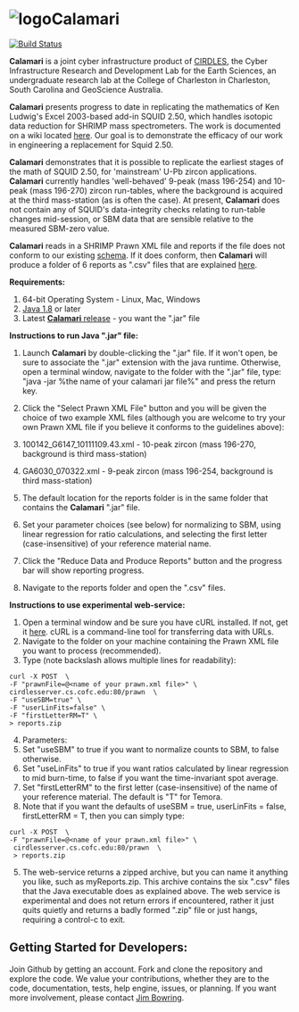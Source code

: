 ![logo](./app/src/main/resources/org/cirdles/calamari/squidoo-icon.png)Calamari
========

[![Build Status](https://travis-ci.org/cirdles/Calamari.svg?branch=master)](https://travis-ci.org/cirdles/Calamari)

**Calamari** is a joint cyber infrastructure product of [CIRDLES](http://cirdles.org),
the Cyber Infrastructure Research and Development Lab for the Earth Sciences,
an undergraduate research lab at the College of Charleston in Charleston, South Carolina and GeoScience Australia.

**Calamari** presents progress to date in replicating the mathematics of Ken Ludwig's Excel 2003-based add-in SQUID 2.50,  which handles isotopic data reduction for SHRIMP mass spectrometers.  The work is documented on a wiki located [here](https://github.com/CIRDLES/ET_Redux/wiki/SHRIMP:-Intro).
Our goal is to demonstrate the efficacy of our work in engineering a replacement for Squid 2.50.

**Calamari** demonstrates that it is possible to replicate the earliest stages of the math of SQUID 2.50, for 'mainstream' U-Pb zircon applications.  **Calamari** currently handles  'well-behaved' 9-peak (mass 196-254) and 10-peak (mass 196-270) zircon run-tables, where the background is acquired at the third mass-station (as is often the case). At present, **Calamari** does not contain any of SQUID's data-integrity checks relating to run-table changes mid-session, or SBM data that are sensible relative to the measured SBM-zero value.

**Calamari** reads in a SHRIMP Prawn XML file and reports if the file does not conform to our
existing [schema](https://github.com/CIRDLES/ShrimpXSD/blob/master/SHRIMP_PRAWN.xsd).  If it does conform, then
**Calamari** will produce a folder of 6 reports as ".csv" files that are explained [here](https://github.com/CIRDLES/ET_Redux/wiki/Calamari-Reports-Documentation).

**Requirements:**  

1. 64-bit Operating System - Linux, Mac, Windows  
2. [Java 1.8](http://www.oracle.com/technetwork/java/javase/downloads/jre8-downloads-2133155.html) or later
3. Latest [**Calamari** release](https://github.com/cirdles/Calamari/releases) - you want the ".jar" file  

**Instructions to run Java ".jar" file:**  

1. Launch **Calamari** by double-clicking the ".jar" file.  If it won't open, be sure to associate the ".jar" extension with
the java runtime.  Otherwise, open a terminal window, navigate to the folder with the ".jar" file, type:
"java -jar %the name of your calamari jar file%" and press the return key.  

2. Click the "Select Prawn XML File" button and you will be given the choice of two example XML files (although you are welcome to try your own Prawn XML file if you believe it conforms to the guidelines above):   
  1. 100142_G6147_10111109.43.xml - 10-peak zircon (mass 196-270, background is third mass-station)  
  2. GA6030_070322.xml - 9-peak zircon (mass 196-254, background is third mass-station)

3. The default location for the reports folder is in the same folder that contains the **Calamari** ".jar" file.  

4. Set your parameter choices (see below) for normalizing to SBM, using linear regression for ratio calculations, and selecting the first letter (case-insensitive) of your reference material name.  

5. Click the "Reduce Data and Produce Reports" button and the progress bar will show reporting progress.  

6. Navigate to the reports folder and open the ".csv" files.

**Instructions to use experimental web-service:**  

1. Open a terminal window and be sure you have cURL installed.  If not, get it [here](https://curl.haxx.se/download.html).  cURL is a command-line tool for transferring data with URLs.  
2. Navigate to the folder on your machine containing the Prawn XML file you want to process (recommended).  
3. Type (note backslash allows multiple lines for readability):
```
curl -X POST  \
-F "prawnFile=@<name of your prawn.xml file>" \
cirdlesserver.cs.cofc.edu:80/prawn  \
-F "useSBM=true" \
-F "userLinFits=false" \
-F "firstLetterRM=T" \
> reports.zip
```

4. Parameters:  
  1. Set "useSBM" to true if you want to normalize counts to SBM, to false otherwise.  
  2. Set "useLinFits" to true if you want ratios calculated by linear regression to mid burn-time, to false if you want the time-invariant spot average.
  3. Set "firstLetterRM" to the first letter (case-insensitive) of the name of your reference material.  The default is "T" for Temora.
  4. Note that if you want the defaults of useSBM = true, userLinFits = false, firstLetterRM = T, then you can simply type:
```
curl -X POST  \
-F "prawnFile=@<name of your prawn.xml file>" \
 cirdlesserver.cs.cofc.edu:80/prawn  \
 > reports.zip
```  

5. The web-service returns a zipped archive, but you can name it anything you like, such as myReports.zip.  This archive contains the six ".csv" files that the Java executable does as explained above.  The web service is experimental and does not return errors if encountered, rather it just quits quietly and returns a badly formed ".zip" file or just hangs, requiring a control-c to exit.



Getting Started for Developers:
---
Join Github by getting an account.  Fork and clone the repository and explore the code.  We value
your contributions, whether they are to the code, documentation, tests, help engine,
issues, or planning.  If you want more involvement, please contact
[Jim Bowring](mailto://bowringj@cofc.edu).
